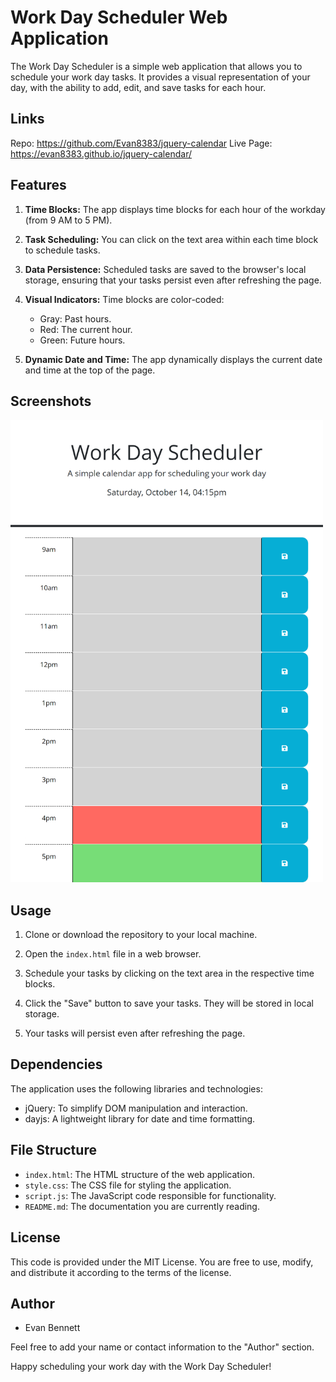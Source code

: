 # Work Day Scheduler Web Application

The Work Day Scheduler is a simple web application that allows you to schedule your work day tasks. It provides a visual representation of your day, with the ability to add, edit, and save tasks for each hour.

## Links
Repo: https://github.com/Evan8383/jquery-calendar
Live Page: https://evan8383.github.io/jquery-calendar/

## Features

1. **Time Blocks:** The app displays time blocks for each hour of the workday (from 9 AM to 5 PM).

2. **Task Scheduling:** You can click on the text area within each time block to schedule tasks.

3. **Data Persistence:** Scheduled tasks are saved to the browser's local storage, ensuring that your tasks persist even after refreshing the page.

4. **Visual Indicators:** Time blocks are color-coded:
   - Gray: Past hours.
   - Red: The current hour.
   - Green: Future hours.

5. **Dynamic Date and Time:** The app dynamically displays the current date and time at the top of the page.
## Screenshots
<img src="./assets/127.0.0.1_5500_index.html.png" alt="screenshot" width="500"/>

## Usage

1. Clone or download the repository to your local machine.

2. Open the `index.html` file in a web browser.

3. Schedule your tasks by clicking on the text area in the respective time blocks.

4. Click the "Save" button to save your tasks. They will be stored in local storage.

5. Your tasks will persist even after refreshing the page.

## Dependencies

The application uses the following libraries and technologies:

- jQuery: To simplify DOM manipulation and interaction.
- dayjs: A lightweight library for date and time formatting.

## File Structure

- `index.html`: The HTML structure of the web application.
- `style.css`: The CSS file for styling the application.
- `script.js`: The JavaScript code responsible for functionality.
- `README.md`: The documentation you are currently reading.

## License

This code is provided under the MIT License. You are free to use, modify, and distribute it according to the terms of the license.

## Author

* Evan Bennett

Feel free to add your name or contact information to the "Author" section.

Happy scheduling your work day with the Work Day Scheduler!
